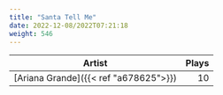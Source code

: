 ```yaml
---
title: "Santa Tell Me"
date: 2022-12-08/2022T07:21:18
weight: 546
---
```




 Artist | Plays 
----- | -----:
[Ariana Grande]({{< ref "a678625">}}) | 10
